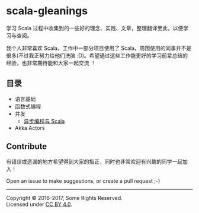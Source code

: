 # scala-gleanings
学习 Scala 过程中收集到的一些好的理念、实践、文章，整理翻译至此，以便学习与查阅。

我个人非常喜欢 Scala，工作中一部分项目使用了 Scala，周围使用的同事并不是很多(不过我正努力给他们洗脑 :D)。希望通过这些工作能更好的学习前辈总结的经验，也非常期待能和大家一起交流 ！

## 目录

- 语言基础
- 函数式编程
- 并发
  - [异步编程与 Scala](async-concurrent/Asynchronous-Programming-and-Scala.md)
- Akka Actors

## Contribute

有错误或遗漏的地方希望得到大家的指正，同时也非常欢迎有兴趣的同学一起加入！

Open an issue to make suggestions, or create a pull request ;-)

---

Copyright © 2016-2017, Some Rights Reserved.<br />
Licensed under [CC BY 4.0](https://creativecommons.org/licenses/by/4.0/).